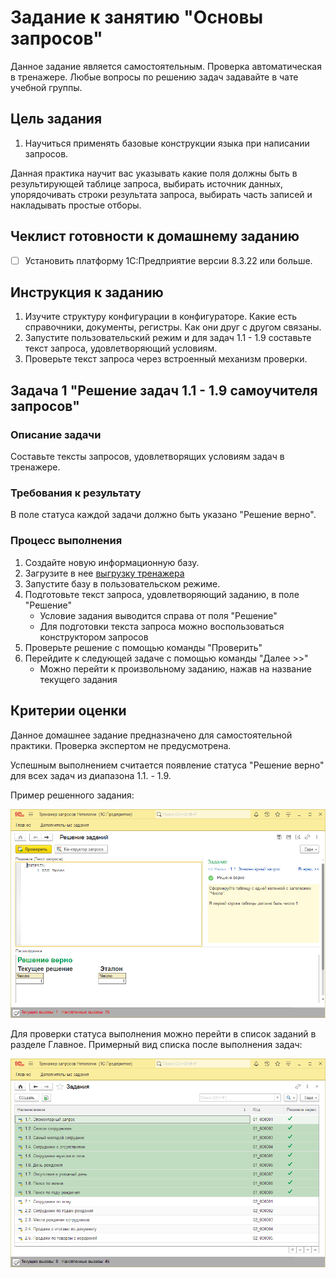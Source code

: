 # Задание к занятию "Основы запросов"

Данное задание является самостоятельным. Проверка автоматическая в тренажере.
Любые вопросы по решению задач задавайте в чате учебной группы.

## Цель задания

1. Научиться применять базовые конструкции языка при написании запросов.

Данная практика научит вас указывать какие поля должны быть в результирующей таблице запроса, выбирать источник данных, упорядочивать строки результата запроса, выбирать часть записей и накладывать простые отборы.

## Чеклист готовности к домашнему заданию

- [ ] Установить платформу 1С:Предприятие версии 8.3.22 или больше.

## Инструкция к заданию

1. Изучите структуру конфигурации в конфигураторе. Какие есть справочники, документы, регистры. Как они друг с другом связаны.
2. Запустите пользовательский режим и для задач 1.1 - 1.9 составьте текст запроса, удовлетворяющий условиям.
3. Проверьте текст запроса через встроенный механизм проверки.

## Задача 1 "Решение задач 1.1 - 1.9 самоучителя запросов"

### Описание задачи
Составьте тексты запросов, удовлетворящих условиям задач в тренажере.

### Требования к результату
В поле статуса каждой задачи должно быть указано "Решение верно".

### Процесс выполнения
1. Создайте новую информационную базу.
2. Загрузите в нее [выгрузку тренажера](/simulator/queries.dt)
3. Запустите базу в пользовательском режиме.
4. Подготовьте текст запроса, удовлетворяющий заданию, в поле "Решение"
    - Условие задания выводится справа от поля "Решение"
    - Для подготовки текста запроса можно воспользоваться конструктором запросов
5. Проверьте решение с помощью команды "Проверить"
6. Перейдите к следующей задаче с помощью команды "Далее >>"
    - Можно перейти к произвольному заданию, нажав на название текущего задания

## Критерии оценки

Данное домашнее задание предназначено для самостоятельной практики. Проверка экспертом не предусмотрена.

Успешным выполнением считается появление статуса "Решение верно" для всех задач из диапазона 1.1. - 1.9.

Пример решенного задания:

![Пример списка задач](/Examples/img/example-6-1-2.png)

Для проверки статуса выполнения можно перейти в список заданий в разделе Главное. Примерный вид списка после выполнения задач:

![Пример решенного задания](/Examples/img/example-6-1-1.png)
